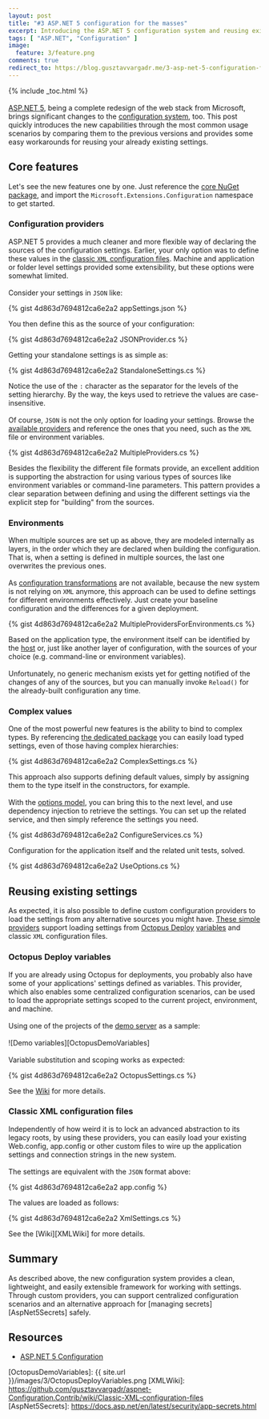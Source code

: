 ```yaml
---
layout: post
title: "#3 ASP.NET 5 configuration for the masses"
excerpt: Introducing the ASP.NET 5 configuration system and reusing existing settings.
tags: [ "ASP.NET", "Configuration" ]
image:
  feature: 3/feature.png
comments: true
redirect_to: https://blog.gusztavvargadr.me/3-asp-net-5-configuration-for-the-masses-1fa4e22e11e6
---
```


{% include _toc.html %}  
<br/>
[ASP.NET 5][AspNet5], being a complete redesign of the web stack from Microsoft, brings significant changes to the [configuration system][AspNet5Configuration], too. This post quickly introduces the new capabilities through the most common usage scenarios by comparing them to the previous versions and provides some easy workarounds for reusing your already existing settings.

## Core features

Let's see the new features one by one. Just reference the [core NuGet package][CoreNuGetPackage], and import the `Microsoft.Extensions.Configuration` namespace to get started.

### Configuration providers

ASP.NET 5 provides a much cleaner and more flexible way of declaring the sources of the configuration settings. Earlier, your only option was to define these values in the [classic `XML` configuration files][XML]. Machine and application or folder level settings provided some extensibility, but these options were somewhat limited.  
<br/>
Consider your settings in `JSON` like:

{% gist 4d863d7694812ca6e2a2 appSettings.json %}

You then define this as the source of your configuration:

{% gist 4d863d7694812ca6e2a2 JSONProvider.cs %}

Getting your standalone settings is as simple as:

{% gist 4d863d7694812ca6e2a2 StandaloneSettings.cs %}

Notice the use of the `:` character as the separator for the levels of the setting hierarchy. By the way, the keys used to retrieve the values are case-insensitive.  
<br/>
Of course, `JSON` is not the only option for loading your settings. Browse the [available providers][AllNuGetPackages] and reference the ones that you need, such as the `XML` file or environment variables.

{% gist 4d863d7694812ca6e2a2 MultipleProviders.cs %}

Besides the flexibility the different file formats provide, an excellent addition is supporting the abstraction for using various types of sources like environment variables or command-line parameters. This pattern provides a clear separation between defining and using the different settings via the explicit step for "building" from the sources.

### Environments

When multiple sources are set up as above, they are modeled internally as layers, in the order which they are declared when building the configuration. That is, when a setting is defined in multiple sources, the last one overwrites the previous ones.  
<br/>
As [configuration transformations][XDT] are not available, because the new system is not relying on `XML` anymore, this approach can be used to define settings for different environments effectively. Just create your baseline configuration and the differences for a given deployment.

{% gist 4d863d7694812ca6e2a2 MultipleProvidersForEnvironments.cs %}

Based on the application type, the environment itself can be identified by the [host][AspNetEnvironments] or, just like another layer of configuration, with the sources of your choice (e.g. command-line or environment variables).  
<br/>
Unfortunately, no generic mechanism exists yet for getting notified of the changes of any of the sources, but you can manually invoke `Reload()` for the already-built configuration any time.

### Complex values

One of the most powerful new features is the ability to bind to complex types. By referencing [the dedicated package][BinderNuGetPackage] you can easily load typed settings, even of those having complex hierarchies:

{% gist 4d863d7694812ca6e2a2 ComplexSettings.cs %}

This approach also supports defining default values, simply by assigning them to the type itself in the constructors, for example.  
<br/>
With the [options model][OptionsNuGetPackage], you can bring this to the next level, and use dependency injection to retrieve the settings. You can set up the related service, and then simply reference the settings you need.

{% gist 4d863d7694812ca6e2a2 ConfigureServices.cs %}

Configuration for the application itself and the related unit tests, solved.

{% gist 4d863d7694812ca6e2a2 UseOptions.cs %}

## Reusing existing settings

As expected, it is also possible to define custom configuration providers to load the settings from any alternative sources you might have. [These simple providers][Contrib] support loading settings from [Octopus Deploy][Octopus] [variables][OctopusVariables] and classic `XML` configuration files.

### Octopus Deploy variables

If you are already using Octopus for deployments, you probably also have some of your applications' settings defined as variables. This provider, which also enables some centralized configuration scenarios, can be used to load the appropriate settings scoped to the current project, environment, and machine.  
<br/>
Using one of the projects of the [demo server][OctopusDemoBlog] as a sample:  
<br/>
![Demo variables][OctopusDemoVariables]  
<br/>
Variable substitution and scoping works as expected:

{% gist 4d863d7694812ca6e2a2 OctopusSettings.cs %}

See the [Wiki][OctopusWiki] for more details.

### Classic XML configuration files

Independently of how weird it is to lock an advanced abstraction to its legacy roots, by using these providers, you can easily load your existing Web.config, app.config or other custom files to wire up the application settings and connection strings in the new system.  
<br/>
The settings are equivalent with the `JSON` format above:

{% gist 4d863d7694812ca6e2a2 app.config %}

The values are loaded as follows:

{% gist 4d863d7694812ca6e2a2 XmlSettings.cs %}

See the [Wiki][XMLWiki] for more details.

## Summary

As described above, the new configuration system provides a clean, lightweight, and easily extensible framework for working with settings. Through custom providers, you can support centralized configuration scenarios and an alternative approach for [managing secrets][AspNet5Secrets] safely.

## Resources

* [ASP.NET 5 Configuration][AspNet5Configuration]

[AspNet5]: https://docs.asp.net/en/latest/
[AspNet5Configuration]: https://docs.asp.net/en/latest/fundamentals/configuration.html
[CoreNuGetPackage]: https://www.nuget.org/packages/Microsoft.Extensions.Configuration/
[XML]: https://msdn.microsoft.com/en-us/library/1xtk877y(v=vs.110).aspx
[AllNuGetPackages]: https://www.nuget.org/packages?q=Microsoft.Extensions.Configuration
[XDT]: https://msdn.microsoft.com/en-us/library/dd465326(v=vs.110).aspx
[AspNetEnvironments]: https://docs.asp.net/en/latest/fundamentals/environments.html
[BinderNuGetPackage]: https://www.nuget.org/packages/Microsoft.Extensions.Configuration.Binder/
[OptionsNuGetPackage]: https://www.nuget.org/packages/Microsoft.Extensions.OptionsModel/
[Contrib]: https://github.com/gusztavvargadr/aspnet-Configuration.Contrib
[Octopus]: https://octopus.com/
[OctopusVariables]: http://docs.octopusdeploy.com/display/OD/Variables
[OctopusWiki]: https://github.com/gusztavvargadr/aspnet-Configuration.Contrib/wiki/Octopus-Deploy-variables
[OctopusDemoBlog]: https://octopus.com/blog/demo-server
[OctopusDemoVariables]: {{ site.url }}/images/3/OctopusDeployVariables.png
[XMLWiki]: https://github.com/gusztavvargadr/aspnet-Configuration.Contrib/wiki/Classic-XML-configuration-files
[AspNet5Secrets]: https://docs.asp.net/en/latest/security/app-secrets.html
